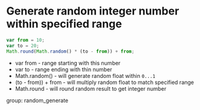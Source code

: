 # Generate random integer number within specified range

```javascript
var from = 10;
var to = 20;
Math.round(Math.random() * (to - from)) + from;
```

- var from - range starting with this number
- var to - range ending with thin number
- Math.random() - will generate random float within ```0...1```
- (to - from)) + from - will multiply random float to match specified range
- Math.round - will round random result to get integer number

group: random_generate
